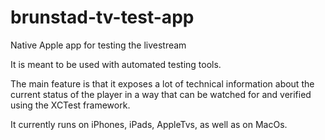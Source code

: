 # brunstad-tv-test-app
Native Apple app for testing the livestream

It is meant to be used with automated testing tools.

The main feature is that it exposes a lot of technical information about the current status of the player in a way that can be watched for
and verified using the XCTest framework.

It currently runs on iPhones, iPads, AppleTvs, as well as on MacOs.
